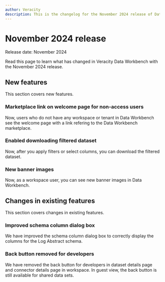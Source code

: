 ```yaml
---
author: Veracity
description: This is the changelog for the November 2024 release of Data Workbench.
---
```


# November 2024 release

Release date: November 2024

Read this page to learn what has changed in Veracity Data Workbench with the November 2024 release.

## New features
This section covers new features.

### Marketplace link on welcome page for non-access users
Now, users who do not have any workspace or tenant in Data Workbench see the welcome page with a link refering to the Data Workbench marketplace.

### Enabled downloading filtered dataset
Now, after you apply filters or select columns, you can download the filtered dataset.

### New banner images
Now, as a workspace user, you can see new banner images in Data Workbench.

## Changes in existing features
This section covers changes in existing features.

### Improved schema column dialog box
We have improved the schema column dialog box to correctly display the columns for the Log Abstract schema.

### Back button removed for developers
We have removed the back button for developers in dataset details page and connector details page in workspace. In guest view, the back button is still available for shared data sets.
